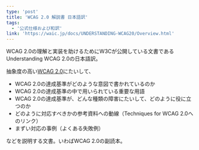 ```yaml
---
type: 'post'
title: 'WCAG 2.0 解説書 日本語訳'
tags:
  - '公式仕様および和訳'
link: 'https://waic.jp/docs/UNDERSTANDING-WCAG20/Overview.html'
---
```

<p>WCAG 2.0の理解と実装を助けるためにW3Cが公開している文書であるUnderstanding WCAG 2.0の日本語訳。</p>
<p>抽象度の高い<a href="https://waic.jp/docs/WCAG20/Overview.html">WCAG 2.0</a>にたいして、</p>

<ul>
	<li>WCAG 2.0の達成基準がどのような意図で書かれているのか</li>
	<li>WCAG 2.0の達成基準の中で用いられている重要な用語</li>
	<li>WCAG 2.0の達成基準が、どんな種類の障害にたいして、どのように役に立つのか</li>
	<li>どのように対応すべきかの参考資料への動線（Techniques for WCAG 2.0へのリンク）</li>
	<li>まずい対応の事例（よくある失敗例）</li>
</ul>

<p>などを説明する文書。いわばWCAG 2.0の副読本。</p>